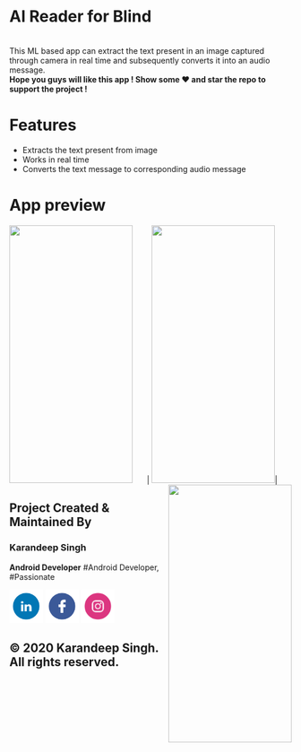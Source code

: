 # AI Reader for Blind
<br>This ML based app can extract the text present in an image captured through camera in real time and subsequently converts it into an audio message.<br>
**Hope you guys will like this app ! Show some ❤️ and star the repo to support the project !**

# Features

* Extracts the text present from image 
* Works in real time
* Converts the text message to corresponding audio message
# App preview 
  <p align="center">
<img align="left"  src="https://github.com/Karandeep98/Text-Recognition/blob/master/images/recording.gif" width="220" height="460"  />|
  <img src="https://github.com/Karandeep98/Text-Recognition/blob/master/images/screenshot1.jpeg" width="220" height="460" />|
 <img align="right"  src="https://github.com/Karandeep98/Text-Recognition/blob/master/images/screenshot2.jpeg" width="220" height="460"  />
  </p>

## Project Created & Maintained By

### Karandeep Singh
**Android Developer**  #Android Developer, #Passionate

<a href="https://www.linkedin.com/in/karandeep98/"><img src="https://github.com/aritraroy/social-icons/blob/master/linkedin-icon.png?raw=true" width="60"></a>
<a href="https://www.facebook.com/karandeep.bindra"><img src="https://github.com/aritraroy/social-icons/blob/master/facebook-icon.png?raw=true" width="60"></a>
<a href="https://www.instagram.com/karandeep_singh04/"><img src="https://github.com/aritraroy/social-icons/blob/master/instagram-icon.png?raw=true" width="60"></a>

## © 2020 Karandeep Singh. All rights reserved.
